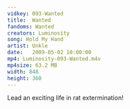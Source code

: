 ```yaml
---
vidkey: 093-Wanted
title:  Wanted
fandoms: Wanted
creators: Luminosity
song: Hold My Hand
artist: Unkle
date:   2009-05-02 10:00:00
mp4: Luminosity-093-Wanted.m4v
mp4size: 63.2 MB
width: 848
height: 360
---
```


Lead an exciting life in rat extermination!
  
